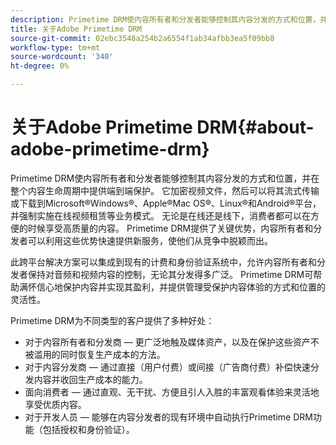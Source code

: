 ```yaml
---
description: Primetime DRM使内容所有者和分发者能够控制其内容分发的方式和位置，并在整个内容生命周期中提供端到端保护。 它加密视频文件，然后可以将其流式传输或下载到Microsoft®Windows®、Apple®Mac OS®、Linux®和Android®平台，并强制实施在线视频租赁等业务模式。 无论是在线还是线下，消费者都可以在方便的时候享受高质量的内容。 Primetime DRM提供了关键优势，内容所有者和分发者可以利用这些优势快速提供新服务，使他们从竞争中脱颖而出。
title: 关于Adobe Primetime DRM
source-git-commit: 02ebc3548a254b2a6554f1ab34afbb3ea5f09bb8
workflow-type: tm+mt
source-wordcount: '340'
ht-degree: 0%

---
```


# 关于Adobe Primetime DRM{#about-adobe-primetime-drm}

Primetime DRM使内容所有者和分发者能够控制其内容分发的方式和位置，并在整个内容生命周期中提供端到端保护。 它加密视频文件，然后可以将其流式传输或下载到Microsoft®Windows®、Apple®Mac OS®、Linux®和Android®平台，并强制实施在线视频租赁等业务模式。 无论是在线还是线下，消费者都可以在方便的时候享受高质量的内容。 Primetime DRM提供了关键优势，内容所有者和分发者可以利用这些优势快速提供新服务，使他们从竞争中脱颖而出。

此跨平台解决方案可以集成到现有的计费和身份验证系统中，允许内容所有者和分发者保持对音频和视频内容的控制，无论其分发得多广泛。 Primetime DRM可帮助满怀信心地保护内容并实现其盈利，并提供管理受保护内容体验的方式和位置的灵活性。

Primetime DRM为不同类型的客户提供了多种好处：

* 对于内容所有者和分发商 — 更广泛地触及媒体资产，以及在保护这些资产不被滥用的同时恢复生产成本的方法。
* 对于内容分发商 — 通过直接（用户付费）或间接（广告商付费）补偿快速分发内容并收回生产成本的能力。
* 面向消费者 — 通过直观、无干扰、方便且引人入胜的丰富观看体验来灵活地享受优质内容。
* 对于开发人员 — 能够在内容分发者的现有环境中自动执行Primetime DRM功能（包括授权和身份验证）。
